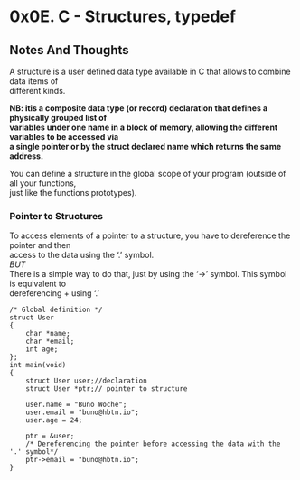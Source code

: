 # 0x0E. C - Structures, typedef
## Notes And Thoughts
A structure is a user defined data type available in C that allows to combine data items of  
different kinds.  

**NB: itis a composite data type (or record) declaration that defines a physically grouped list of  
variables under one name in a block of memory, allowing the different variables to be accessed via   
a single pointer or by the struct declared name which returns the same address.**  
  
You can define a structure in the global scope of your program (outside of all your functions,  
just like the functions prototypes).  
### Pointer to Structures
To access elements of a pointer to a structure, you have to dereference the pointer and then  
access to the data using the ‘.’ symbol.  
*BUT*  
There is a simple way to do that, just by using the ‘->’ symbol. This symbol is equivalent to  
dereferencing + using ‘.’  

	/* Global definition */   
	struct User  
	{  
		char *name;  
		char *email;  
		int age;    
	};  
	int main(void)
	{
		struct User user;//declaration  
		struct User *ptr;// pointer to structure  
  
		user.name = "Buno Woche";  
		user.email = "buno@hbtn.io";  
		user.age = 24;  

		ptr = &user;
		/* Dereferencing the pointer before accessing the data with the '.' symbol*/  
		ptr->email = "buno@hbtn.io";  
	}  




